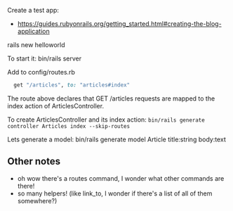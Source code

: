 Create a test app:
- https://guides.rubyonrails.org/getting_started.html#creating-the-blog-application

rails new helloworld

To start it:
bin/rails server

Add to config/routes.rb
```ruby
  get "/articles", to: "articles#index"
```

The route above declares that GET /articles requests are mapped to the index action of ArticlesController.

To create ArticlesController and its index action:
`bin/rails generate controller Articles index --skip-routes`

Lets generate a model:
bin/rails generate model Article title:string body:text


## Other notes
- oh wow there's a routes command, I wonder what other commands are there!
- so many helpers! (like link_to, I wonder if there's a list of all of them somewhere?)